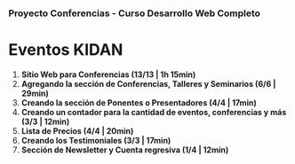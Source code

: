 ### Proyecto Conferencias -  Curso Desarrollo Web Completo

# Eventos KIDAN

1. **Sitio Web para Conferencias (13/13 | 1h 15min)**
1. **Agregando la sección de Conferencias, Talleres y Seminarios (6/6 | 29min)**
1. **Creando la sección de Ponentes o Presentadores (4/4 | 17min)**
1. **Creando un contador para la cantidad de eventos, conferencias y más (3/3 | 12min)**
1. **Lista de Precios (4/4 | 20min)**
1. **Creando los Testimoniales (3/3 | 17min)**
1. **Sección de Newsletter y Cuenta regresiva (1/4 | 12min)**


